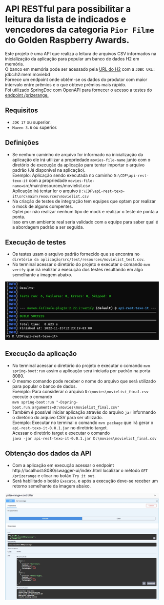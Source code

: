 # API RESTful para possibilitar a leitura da lista de indicados e vencedores da categoria `Pior Filme` do Golden Raspberry Awards.

Este projeto é uma API que realiza a leitura de arquivos CSV informados na inicialização da aplicação para popular um banco de dados H2 em memória.<br/>
O banco em memória pode ser acessado pela [URL do H2](http://localhost:8080/h2) com a `JDBC URL:` jdbc:h2:mem:moviebd <br/>
Fornece um endpoint onde obtém-se os dados do produtor com maior intervalo entre prêmios e o que obteve prêmios mais rápido.<br/>
Foi utilizado SpringDoc com OpenAPI para fornecer o acesso a testes do [endpoint /prizerange.](http://localhost:8080/swagger-ui/index.html)

## <strong>Requisitos</strong>

* `JDK 17` ou superior.<br/>
* `Maven 3.6` ou superior.<br/>

## <strong>Definições</strong>
* Se nenhum caminho de arquivo for informado na inicialização da aplicação ele irá utilizar a propriedade `movies-file-name` junto com o diretório de execução da aplicação para tentar importar o arquivo padrão (Já disponível na aplicação).<br/>
Exemplo: Aplicação sendo executada no caminho `D:\CDF\api-rest-texo-it` com a propriedade `movies-file-name=`src/main/resources/movielist.csv <br/>
Aplicação irá tentar ler o arquivo `D:\CDF\api-rest-texo-it\src\main\resources\movielist.csv`<br/>
* Na criação de testes de integração tem equipes que optam por realizar o mock de alguns compentes.<br/>
 Optei por não realizar nenhum tipo de mock e realizar o teste de ponta a ponta. <br/>
Isso em um ambiente real seria validado com a equipe para saber qual é a abordagem padrão a ser seguida.

## <strong>Execução de testes</strong>
* Os testes usam o arquivo padrão fornecido que se encontra no `diretório da aplicação/src/test/resources/movielist_test.csv`.
* No terminal acessar o diretório do projeto e executar o comando `mvn verify` que irá realizar a execução dos testes resultando em algo semelhante a imagem abaixo.<br/> 
<div align="center">
  <img src="01-execucao_testes.jpg"/>
</div>  

## <strong>Execução da aplicação</strong>
* No terminal acessar o diretório do projeto e executar o comando  `mvn spring-boot:run` assim a aplicação será iniciada por padrão na porta 8080.<br/>
* O mesmo comando pode receber o nome do arquivo que será utilizado para popular o banco de dados.<br/>
Exemplo: Para considerar o arquivo `D:\movies\movielist_final.csv` execute o comando<br/>
 `mvn spring-boot:run "-Dspring-boot.run.arguments=D:\movies\movielist_final.csv"`<br/>
 * Também é possível iniciar aplicação através do arquivo `jar` informando o diretório do arquivo CSV para ser utilizado.<br/>
 Exemplo: Executar no terminal o comando `mvn package` que irá gerar o `api-rest-texo-it-0.0.1.jar` no diretório target.<br/>
 Acessar o diretório target e executar o comando <br/>
 `java -jar api-rest-texo-it-0.0.1.jar D:\movies\movielist_final.csv`<br/>

 ## <strong>Obtenção dos dados da API</strong>
 * Com a aplicação em execução acessar o endpoint http://localhost:8080/swagger-ui/index.html localizar o método `GET /prizerange` e clicar no botão `Try it out`.<br/>
 * Será habilitado o botão `Execute`, e após a execução deve-se receber um retorno semelhante da imagem abaixo.

<div align="center">
  <img src="02-retorno_endpoint.jpg"/>
</div>  
